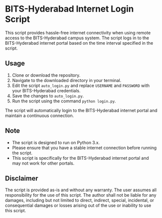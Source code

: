 

# BITS-Hyderabad Internet Login Script

This script provides hassle-free internet connectivity when using remote access to the BITS-Hyderabad campus system. The script logs in to the BITS-Hyderabad internet portal based on the time interval specified in the script. 

## Usage

1. Clone or download the repository.
2. Navigate to the downloaded directory in your terminal.
3. Edit the script `auto_login.py` and replace `USERNAME` and `PASSWORD` with your BITS-Hyderabad credentials.
4. Save the changes to `auto_login.py`.
5. Run the script using the command `python login.py`.

The script will automatically login to the BITS-Hyderabad internet portal and maintain a continuous connection.

## Note

- The script is designed to run on Python 3.x.
- Please ensure that you have a stable internet connection before running the script.
- This script is specifically for the BITS-Hyderabad internet portal and may not work for other portals.

## Disclaimer

The script is provided as-is and without any warranty. The user assumes all responsibility for the use of this script. The author shall not be liable for any damages, including but not limited to direct, indirect, special, incidental, or consequential damages or losses arising out of the use or inability to use this script.
